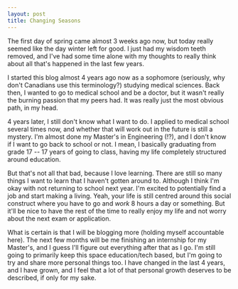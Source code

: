 ```yaml
---
layout: post
title: Changing Seasons
---
```


The first day of spring came almost 3 weeks ago now, but today really seemed like the day winter left for good. I just had my wisdom teeth removed, and I've had some time alone with my thoughts to really think about all that's happened in the last few years.

I started this blog almost 4 years ago now as a sophomore (seriously, why don't Canadians use this terminology?) studying medical sciences. Back then, I wanted to go to medical school and be a doctor, but it wasn't really the burning passion that my peers had. It was really just the most obvious path, in my head.

4 years later, I still don't know what I want to do. I applied to medical school several times now, and whether that will work out in the future is still a mystery. I'm almost done my Master's in Engineering (!?), and I don't know if I want to go back to school or not. I mean, I basically graduating from grade 17 -- 17 years of going to class, having my life completely structured around education.

But that's not all that bad, because I love learning. There are still so many things I want to learn that I haven't gotten around to. Although I think I'm okay with not returning to school next year. I'm excited to potentially find a job and start making a living. Yeah, your life is still centred around this social construct where you have to go and *work* 8 hours a day or something. But it'll be nice to have the rest of the time to really enjoy my life and not worry about the next exam or application.

What is certain is that I will be blogging more (holding myself accountable here). The next few months will be me finishing an internship for my Master's, and I guess I'll figure out everything after that as I go. I'm still going to primarily keep this space education/tech based, but I'm going to try and share more personal things too. I have changed in the last 4 years, and I have grown, and I feel that a lot of that personal growth deserves to be described, if only for my sake.
